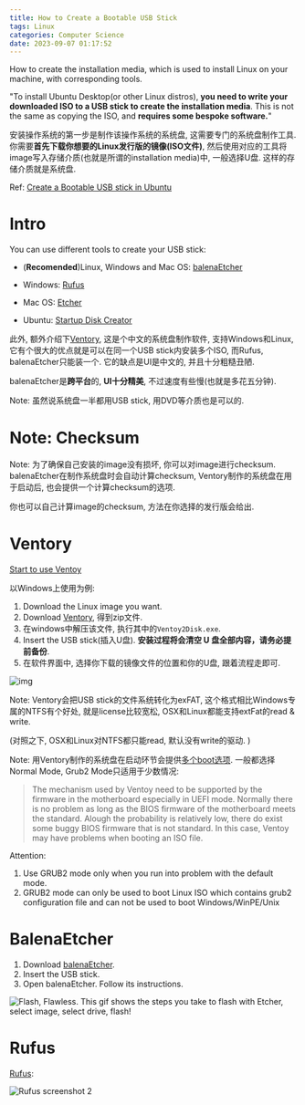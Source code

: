 ```yaml
---
title: How to Create a Bootable USB Stick
tags: Linux
categories: Computer Science
date: 2023-09-07 01:17:52
---
```


How to create the installation media, which is used to install Linux on your machine, with corresponding tools.

<!--more-->

"To install Ubuntu Desktop(or other Linux distros), **you need to write your downloaded ISO to a USB stick to create the installation media**. This is not the same as copying the ISO, and **requires some bespoke software.**"

安装操作系统的第一步是制作该操作系统的系统盘, 这需要专门的系统盘制作工具. 你需要**首先下载你想要的Linux发行版的镜像(ISO文件)**, 然后使用对应的工具将image写入存储介质(也就是所谓的installation media)中, 一般选择U盘. 这样的存储介质就是系统盘.

Ref: [Create a Bootable USB stick in Ubuntu](https://ubuntu.com/tutorials/install-ubuntu-desktop#3-create-a-bootable-usb-stick)

# Intro

You can use different tools to create your USB stick:

* (**Recomended**)Linux, Windows and Mac OS: [balenaEtcher](https://www.balena.io/etcher/)

* Windows: [Rufus](https://ubuntu.com/tutorials/create-a-usb-stick-on-windows#1-overview)
* Mac OS: [Etcher](https://ubuntu.com/tutorials/create-a-usb-stick-on-macos#4-install-and-run-etcher)
* Ubuntu: [Startup Disk Creator](https://ubuntu.com/tutorials/create-a-usb-stick-on-ubuntu#1-overview) 

此外, 额外介绍下[Ventory](https://www.ventoy.net/en/download.html), 这是个中文的系统盘制作软件, 支持Windows和Linux, 它有个很大的优点就是可以在同一个USB stick内安装多个ISO, 而Rufus, balenaEtcher只能装一个. 它的缺点是UI是中文的, 并且十分粗糙丑陋.

balenaEtcher是**跨平台**的, **UI十分精美**, 不过速度有些慢(也就是多花五分钟).



Note: 虽然说系统盘一半都用USB stick, 用DVD等介质也是可以的.

# Note: Checksum

Note: 为了确保自己安装的image没有损坏, 你可以对image进行checksum. balenaEtcher在制作系统盘时会自动计算checksum, Ventory制作的系统盘在用于启动后, 也会提供一个计算checksum的选项.

你也可以自己计算image的checksum, 方法在你选择的发行版会给出.

# Ventory

[Start to use Ventoy](https://www.ventoy.net/en/doc_start.html)

以Windows上使用为例:

1. Download the Linux image you want.
2. Download [Ventory](https://www.ventoy.net/en/download.html), 得到zip文件.
3. 在windows中解压该文件, 执行其中的`Ventoy2Disk.exe`.
4. Insert the USB stick(插入U盘). **安装过程将会清空 U 盘全部内容，请务必提前备份**.
5. 在软件界面中, 选择你下载的镜像文件的位置和你的U盘, 跟着流程走即可.

![img](https://www.ventoy.net/static/img/ventoy2disk2_en.png)

Note: Ventory会把USB stick的文件系统转化为exFAT, 这个格式相比Windows专属的NTFS有个好处, 就是license比较宽松, OSX和Linux都能支持extFat的read & write.

(对照之下, OSX和Linux对NTFS都只能read, 默认没有write的驱动. )



Note: 用Ventory制作的系统盘在启动环节会提供[多个boot选项](oss.console.aliyun.com/bucket). 一般都选择Normal Mode, Grub2 Mode只适用于少数情况:

> The mechanism used by Ventoy need to be supported by the firmware in the motherboard especially in UEFI mode. Normally there is no problem as long as the BIOS firmware of the motherboard meets the standard.
> Alough the probability is relatively low, there do exist some buggy BIOS firmware that is not standard. In this case, Ventoy may have problems when booting an ISO file.

Attention:

1. Use GRUB2 mode only when you run into problem with the default mode.
2. GRUB2 mode can only be used to boot Linux ISO which contains grub2 configuration file and can not be used to boot Windows/WinPE/Unix 

# BalenaEtcher

1. Download [balenaEtcher](https://www.balena.io/etcher/).
2. Insert the USB stick.
3. Open balenaEtcher. Follow its instructions.

![Flash, Flawless. This gif shows the steps you take to flash with Etcher, select image, select drive, flash!](https://etcher.balena.io/images/Etcher_steps.gif)

# Rufus

[Rufus](https://github.com/pbatard/rufus):

![Rufus screenshot 2](https://rufus.ie/pics/screenshot2_en.png)
